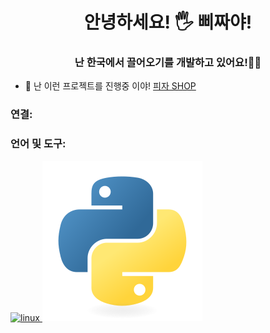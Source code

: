 <h1 align="center">안녕하세요! 🖐 삐짜야!</h1>
<h3 align="center">난 한국에서 끌어오기를 개발하고 있어요!🧑‍💻</h3>

- 🔭 난 이런 프로젝트를 진행중 이야! [피자 SHOP](https://github.com/PPIZZZA/pizza-shop)

<h3 align="left">연결:</h3>
<p align="left">
</p>

<h3 align ="left">언어 및 도구:</h3>
<p align="left"> <a href="https://www.linux.org/" target="_blank" rel="noreferrer"> <img src="https://raw.githubusercontent.com/ devicons/devicon/master/icons/linux/linux-original.svg" alt="linux" width="40" height="40"/> </a> <a href="https://www.python. org" target="_blank" rel="noreferrer"> <img src="https://raw.githubusercontent.com/devicons/devicon/master/icons/python/python-original.svg" alt="python" 너비 ="40" 높이="40"/> </a> </p>
